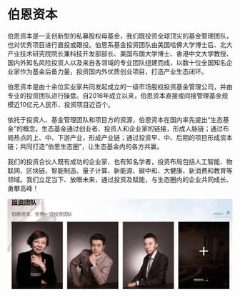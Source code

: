 # 伯恩资本

伯恩资本是一支创新型的私募股权母基金，我们既投资全球顶尖的基金管理团队，也对优秀项目进行直投或跟投。伯恩系基金投资团队由美国哈佛大学博士后、北大产业技术研究院院长兼科技开发部部长、美国布朗大学博士、香港中文大学教授、国内外知名风险投资人以及来自各领域的专业团队组建而成，以数十位全国知名企业家作为基金后备力量，投资国内外优质创业项目，打造产业生态闭环。

伯恩资本是由十余位实业家共同发起成立的一级市场股权投资基金管理公司，并由专业的投资团队进行操盘。自2016年成立以来，伯恩资本直接或间接管理基金规模近10亿元人民币、投资项目近百个。

依托于投资人、基金管理团队和项目方的资源，伯恩资本在国内率先提出“生态基金”的概念。生态基金通过创业者、投资人和企业家的链接，形成人脉链；通过布局热点的上、中、下游产业，形成产业链；通过投资早、中、后期的项目形成资本链；共同打造“伯恩生态圈”，让生态基金内的各方共赢。

我们的投资合伙人既有成功的企业家、也有知名学者，投资布局包括人工智能、物联网、区块链、智能制造、量子计算、新能源、碳中和、大健康、新消费和教育等领域。我们立足当下、放眼未来，通过投资及赋能，与生态圈内的企业共同成长、勇攀高峰！

![image-20220719095134507](image-20220719095134507.png)
